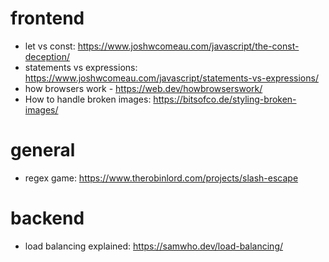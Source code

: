 # frontend

- let vs const: https://www.joshwcomeau.com/javascript/the-const-deception/
- statements vs expressions: https://www.joshwcomeau.com/javascript/statements-vs-expressions/
- how browsers work - https://web.dev/howbrowserswork/
- How to handle broken images: https://bitsofco.de/styling-broken-images/

# general
- regex game: https://www.therobinlord.com/projects/slash-escape

# backend
- load balancing explained: https://samwho.dev/load-balancing/
